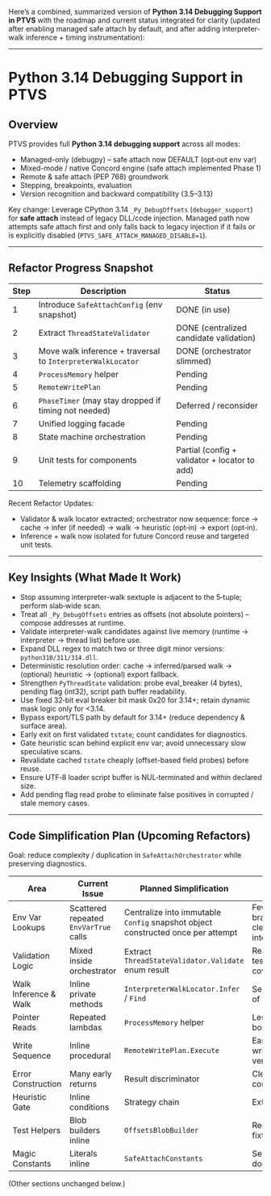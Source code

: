 ﻿Here’s a combined, summarized version of **Python 3.14 Debugging Support in PTVS** with the roadmap and current status integrated for clarity (updated after enabling managed safe attach by default, and after adding interpreter-walk inference + timing instrumentation):

---

# Python 3.14 Debugging Support in PTVS

## Overview

PTVS provides full **Python 3.14 debugging support** across all modes:

* Managed-only (debugpy) – safe attach now DEFAULT (opt‑out env var)
* Mixed-mode / native Concord engine (safe attach implemented Phase 1)
* Remote & safe attach (PEP 768) groundwork
* Stepping, breakpoints, evaluation
* Version recognition and backward compatibility (3.5–3.13)

Key change: Leverage CPython 3.14 `_Py_DebugOffsets` (`debugger_support`) for **safe attach** instead of legacy DLL/code injection. Managed path now attempts safe attach first and only falls back to legacy injection if it fails or is explicitly disabled (`PTVS_SAFE_ATTACH_MANAGED_DISABLE=1`).

---

## Refactor Progress Snapshot
| Step | Description | Status |
|------|-------------|--------|
| 1 | Introduce `SafeAttachConfig` (env snapshot) | DONE (in use) |
| 2 | Extract `ThreadStateValidator` | DONE (centralized candidate validation) |
| 3 | Move walk inference + traversal to `InterpreterWalkLocator` | DONE (orchestrator slimmed) |
| 4 | `ProcessMemory` helper | Pending |
| 5 | `RemoteWritePlan` | Pending |
| 6 | `PhaseTimer` (may stay dropped if timing not needed) | Deferred / reconsider |
| 7 | Unified logging facade | Pending |
| 8 | State machine orchestration | Pending |
| 9 | Unit tests for components | Partial (config + validator + locator to add) |
| 10 | Telemetry scaffolding | Pending |

Recent Refactor Updates:
* Validator & walk locator extracted; orchestrator now sequence: force → cache → infer (if needed) → walk → heuristic (opt‑in) → export (opt‑in).
* Inference + walk now isolated for future Concord reuse and targeted unit tests.

---

## Key Insights (What Made It Work)

* Stop assuming interpreter-walk sextuple is adjacent to the 5‑tuple; perform slab‑wide scan.
* Treat all `_Py_DebugOffsets` entries as offsets (not absolute pointers) – compose addresses at runtime.
* Validate interpreter-walk candidates against live memory (runtime → interpreter → thread list) before use.
* Expand DLL regex to match two or three digit minor versions: `python310/311/314.dll`.
* Deterministic resolution order: cache → inferred/parsed walk → (optional) heuristic → (optional) export fallback.
* Strengthen `PyThreadState` validation: probe eval_breaker (4 bytes), pending flag (int32), script path buffer readability.
* Use fixed 32‑bit eval breaker bit mask 0x20 for 3.14+; retain dynamic mask logic only for <3.14.
* Bypass export/TLS path by default for 3.14+ (reduce dependency & surface area).
* Early exit on first validated `tstate`; count candidates for diagnostics.
* Gate heuristic scan behind explicit env var; avoid unnecessary slow speculative scans.
* Revalidate cached `tstate` cheaply (offset-based field probes) before reuse.
* Ensure UTF‑8 loader script buffer is NUL‑terminated and within declared size.
* Add pending flag read probe to eliminate false positives in corrupted / stale memory cases.

---

## Code Simplification Plan (Upcoming Refactors)
Goal: reduce complexity / duplication in `SafeAttachOrchestrator` while preserving diagnostics.

| Area | Current Issue | Planned Simplification | Benefit |
|------|---------------|------------------------|---------|
| Env Var Lookups | Scattered repeated `EnvVarTrue` calls | Centralize into immutable `Config` snapshot object constructed once per attempt | Fewer branches, clearer intent |
| Validation Logic | Mixed inside orchestrator | Extract `ThreadStateValidator.Validate` enum result | Readability & test coverage |
| Walk Inference & Walk | Inline private methods | `InterpreterWalkLocator.Infer` / `Find` | Separation of concerns |
| Pointer Reads | Repeated lambdas | `ProcessMemory` helper | Less boilerplate |
| Write Sequence | Inline procedural | `RemoteWritePlan.Execute` | Easier post-write verification |
| Error Construction | Many early returns | Result discriminator | Cleaner control flow |
| Heuristic Gate | Inline conditions | Strategy chain | Extensibility |
| Test Helpers | Blob builders inline | `OffsetsBlobBuilder` | Reusable fixtures |
| Magic Constants | Literals inline | `SafeAttachConstants` | Self-documenting |

(Other sections unchanged below.)
